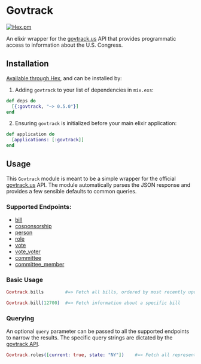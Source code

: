 # Govtrack
[![Hex.pm](https://img.shields.io/hexpm/v/govtrack.svg?maxAge=2592000?style=flat-square)](https://hex.pm/packages/govtrack)

An elixir wrapper for the [govtrack.us](https://www.govtrack.us/developers) API that provides programmatic access to information about the U.S. Congress.

## Installation

[Available through Hex](https://hex.pm/packages/govtrack), and can be installed by:

1. Adding `govtrack` to your list of dependencies in `mix.exs`:
```elixir
def deps do
  [{:govtrack, "~> 0.5.0"}]
end
```

2. Ensuring `govtrack` is initialized before your main elixir application:
```elixir
def application do
  [applications: [:govtrack]]
end
```

## Usage

This `Govtrack` module is meant to be a simple wrapper for the official [govtrack.us](https://www.govtrack.us/developers) API. The module automatically parses the JSON response and provides a few sensible defaults to common queries.

### Supported Endpoints:

- [bill](https://www.govtrack.us/developers/api#endpoint_bill)
- [cosponsorship](https://www.govtrack.us/developers/api#endpoint_cosponsorship)
- [person](https://www.govtrack.us/developers/api#endpoint_person)
- [role](https://www.govtrack.us/developers/api#endpoint_role)
- [vote](https://www.govtrack.us/developers/api#endpoint_vote)
- [vote_voter](https://www.govtrack.us/developers/api#endpoint_vote_voter)
- [committee](https://www.govtrack.us/developers/api#endpoint_committee)
- [committee_member](https://www.govtrack.us/developers/api#endpoint_committee_member)

### Basic Usage
```elixir
Govtrack.bills        #=> Fetch all bills, ordered by most recently updated

Govtrack.bill(12700)  #=> Fetch information about a specific bill
```

### Querying
An optional `query` parameter can be passed to all the supported endpoints to narrow the results. The specific query strings are dictated by the [govtrack API](https://www.govtrack.us/developers/api).

```elixir
Govtrack.roles([current: true, state: "NY"])    #=> Fetch all representatives for the State of New York.
```
